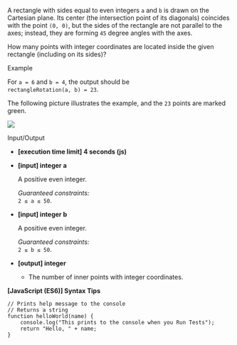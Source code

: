 A rectangle with sides equal to even integers `a` and `b` is drawn on the Cartesian plane.
Its center (the intersection point of its diagonals) coincides with the point `(0, 0)`,
but the sides of the rectangle are not parallel to the axes; instead, they are forming
`45` degree angles with the axes.

How many points with integer coordinates are located inside the given rectangle (including
on its sides)?

Example

For `a = 6` and `b = 4`, the output should be  
`rectangleRotation(a, b) = 23`.

The following picture illustrates the example, and the `23` points are marked green.

![](https://codesignal.s3.amazonaws.com/tasks/rectangleRotation/img/rectangle.png?_tm=1582083113018)

Input/Output

- **\[execution time limit\] 4 seconds (js)**

- **\[input\] integer a**

  A positive even integer.

  _Guaranteed constraints:_  
  `2 ≤ a ≤ 50`.

- **\[input\] integer b**

  A positive even integer.

  _Guaranteed constraints:_  
  `2 ≤ b ≤ 50`.

- **\[output\] integer**

  - The number of inner points with integer coordinates.

**\[JavaScript (ES6)\] Syntax Tips**

    // Prints help message to the console
    // Returns a string
    function helloWorld(name) {
        console.log("This prints to the console when you Run Tests");
        return "Hello, " + name;
    }
